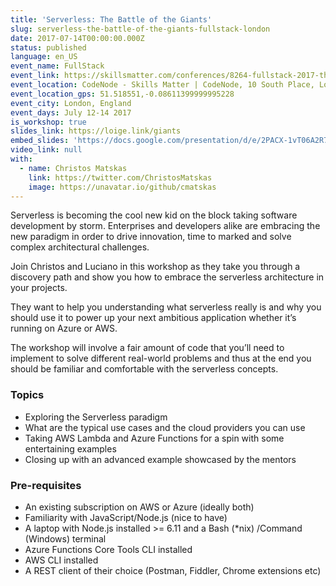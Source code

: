 ```yaml
---
title: 'Serverless: The Battle of the Giants'
slug: serverless-the-battle-of-the-giants-fullstack-london
date: 2017-07-14T00:00:00.000Z
status: published
language: en_US
event_name: FullStack
event_link: https://skillsmatter.com/conferences/8264-fullstack-2017-the-conference-on-javascript-node-and-internet-of-things
event_location: CodeNode - Skills Matter | CodeNode, 10 South Place, London, EC2M 7EB, GB
event_location_gps: 51.518551,-0.08611399999995228
event_city: London, England
event_days: July 12-14 2017
is_workshop: true
slides_link: https://loige.link/giants
embed_slides: 'https://docs.google.com/presentation/d/e/2PACX-1vT06A2R7EJ2jJXY_ZWkPt4NIClWOWeJpRVx8QYEstLi85V-P5kfZo6mDwfV02Jj6XSjSOFPrjYuWZ0h/pubembed'
video_link: null
with:
  - name: Christos Matskas
    link: https://twitter.com/ChristosMatskas
    image: https://unavatar.io/github/cmatskas
---
```


Serverless is becoming the cool new kid on the block taking software development by storm. Enterprises and developers alike are embracing the new paradigm in order to drive innovation, time to marked and solve complex architectural challenges.

Join Christos and Luciano in this workshop as they take you through a discovery path and show you how to embrace the serverless architecture in your projects.

They want to help you understanding what serverless really is and why you should use it to power up your next ambitious application whether it’s running on Azure or AWS.

The workshop will involve a fair amount of code that you’ll need to implement to solve different real-world problems and thus at the end you should be familiar and comfortable with the serverless concepts.

### Topics

- Exploring the Serverless paradigm
- What are the typical use cases and the cloud providers you can use
- Taking AWS Lambda and Azure Functions for a spin with some entertaining examples
- Closing up with an advanced example showcased by the mentors

### Pre-requisites

- An existing subscription on AWS or Azure (ideally both)
- Familiarity with JavaScript/Node.js (nice to have)
- A laptop with Node.js installed >= 6.11 and a Bash (\*nix) /Command (Windows) terminal
- Azure Functions Core Tools CLI installed
- AWS CLI installed
- A REST client of their choice (Postman, Fiddler, Chrome extensions etc)
